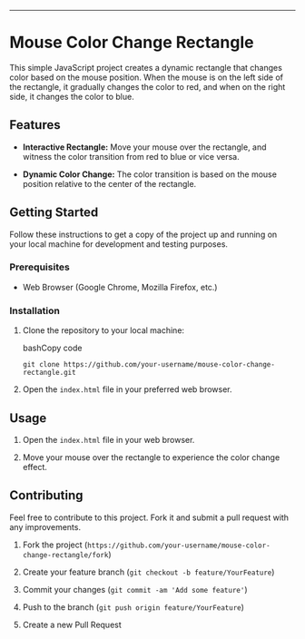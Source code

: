 * * *

Mouse Color Change Rectangle
============================

This simple JavaScript project creates a dynamic rectangle that changes color based on the mouse position. When the mouse is on the left side of the rectangle, it gradually changes the color to red, and when on the right side, it changes the color to blue.

Features
--------

*   **Interactive Rectangle:** Move your mouse over the rectangle, and witness the color transition from red to blue or vice versa.
    
*   **Dynamic Color Change:** The color transition is based on the mouse position relative to the center of the rectangle.
    

Getting Started
---------------

Follow these instructions to get a copy of the project up and running on your local machine for development and testing purposes.

### Prerequisites

*   Web Browser (Google Chrome, Mozilla Firefox, etc.)

### Installation

1.  Clone the repository to your local machine:
    
    bashCopy code
    
    `git clone https://github.com/your-username/mouse-color-change-rectangle.git`
    
2.  Open the `index.html` file in your preferred web browser.
    

Usage
-----

1.  Open the `index.html` file in your web browser.
    
2.  Move your mouse over the rectangle to experience the color change effect.
    

Contributing
------------

Feel free to contribute to this project. Fork it and submit a pull request with any improvements.

1.  Fork the project (`https://github.com/your-username/mouse-color-change-rectangle/fork`)
    
2.  Create your feature branch (`git checkout -b feature/YourFeature`)
    
3.  Commit your changes (`git commit -am 'Add some feature'`)
    
4.  Push to the branch (`git push origin feature/YourFeature`)
    
5.  Create a new Pull Request
